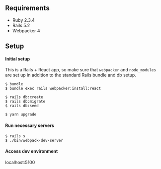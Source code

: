 ## Requirements
- Ruby 2.3.4
- Rails 5.2
- Webpacker 4

## Setup
#### Initial setup
This is a Rails + React app, so make sure that `webpacker` and `node_modules` are set up in addition to the standard Rails bundle and db setup.
```
$ bundle
$ bundle exec rails webpacker:install:react

$ rails db:create
$ rails db:migrate
$ rails db:seed

$ yarn upgrade
```

#### Run necessary servers
```
$ rails s
$ ./bin/webpack-dev-server
```

#### Access dev environment
localhost:5100
